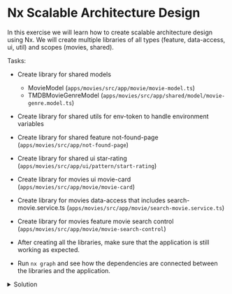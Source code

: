 # Nx Scalable Architecture Design

In this exercise we will learn how to create scalable architecture design using Nx. We will create multiple libraries of all types (feature, data-access, ui, util) and scopes (movies, shared).

Tasks:

- Create library for shared models
  - MovieModel (`apps/movies/src/app/movie/movie-model.ts`)
  - TMDBMovieGenreModel (`apps/movies/src/app/shared/model/movie-genre.model.ts`)
- Create library for shared utils for env-token to handle environment variables
- Create library for shared feature not-found-page (`apps/movies/src/app/not-found-page`)
- Create library for shared ui star-rating (`apps/movies/src/app/ui/pattern/start-rating`)
- Create library for movies ui movie-card (`apps/movies/src/app/movie/movie-card`)
- Create library for movies data-access that includes search-movie.service.ts (`apps/movies/src/app/movie/search-movie.service.ts`)
- Create library for movies feature movie search control (`apps/movies/src/app/movie/movie-search-control`)

- After creating all the libraries, make sure that the application is still working as expected.
- Run `nx graph` and see how the dependencies are connected between the libraries and the application.


<details>
  <summary>Solution</summary>

### Create library for shared utils for env-token to handle environment variables

```bash
npx nx generate @nx/angular:lib --name=util-env-token --directory=libs/shared --no-interactive
```

- Remove the component and spec file that was generated by default

```bash
rm -rf libs/shared/util-env-token/src/lib/shared-util-env-token
```

- Move the `env-token.ts` file from `apps/movies/src/app/shared/util` to `libs/shared/util-env-token/src/lib`. 
- Export the `env-token.ts` file from `index.ts`.
- Replace all broken imports with the new path `shared/util-env-token`.

### Create library for shared feature not-found-page

```bash
npx nx generate @nx/angular:library --name=feature-not-found-page --directory=libs/shared --no-interactive
```

- Remove the component and spec file that was generated by default

```bash
rm -rf libs/shared/feature-not-found-page/src/lib/shared-feature-not-found-page
```

- Move the `not-found-page` folder from `apps/movies/src/app` to `libs/shared/feature-not-found-page/src/lib`.
- Export the `not-found-page` folder from `index.ts`.
- Replace all broken imports with the new path `shared/feature-not-found-page`.

### Create library for shared models

```bash
npx nx generate @nx/angular:library --name=models --directory=libs/shared --no-interactive
```

- Remove the component and spec file that was generated by default

```bash
rm -rf libs/shared/models/src/lib/shared-models
```

- Move the `movie-model.ts` (`apps/movies/src/app/movie/movie-model.ts`) and `movie-genre.model.ts` (`apps/movies/src/app/shared/model/movie-genre.model.ts`) files  to `libs/shared/models/src/lib`.
- Export the `movie-model.ts` and `movie-genre.model.ts` files from `index.ts`.
- Replace all broken imports with the new path `shared/models`.

### Create library for shared ui star-rating

```bash
npx nx generate @nx/angular:library --name=ui-star-rating --directory=libs/shared --no-interactive
```

- Remove the component and spec file that was generated by default

```bash
rm -rf libs/shared/ui-star-rating/src/lib/shared-ui-star-rating
```

- Move the `star-rating` folder from `apps/movies/src/app/ui/pattern` to `libs/shared/ui-star-rating/src/lib`.
- Export the `star-rating` folder from `index.ts`.
- Replace all broken imports with the new path `shared/ui-star-rating`.

### Create library for movies ui movie-card

```bash
npx nx generate @nx/angular:library --name=ui-movie-card --directory=libs/movies --no-interactive
```

- Remove the component and spec file that was generated by default

```bash
rm -rf libs/movies/ui-movie-card/src/lib/movies-ui-movie-card
```

- Move the `movie-card` folder from `apps/movies/src/app/movie` to `libs/movies/ui-movie-card/src/lib`.
- Export the `movie-card` folder from `index.ts`.
- Replace all broken imports with the new path `movies/ui-movie-card`.

### Create library for movies data-access that includes search-movie.service.ts

```bash
npx nx generate @nx/angular:library --name=data-access-movies --directory=libs/movies --no-interactive
```

- Remove the component and spec file that was generated by default

```bash
rm -rf libs/movies/data-access-movies/src/lib/movies-data-access-movies
```

- Move the `search-movie.service.ts` file from `apps/movies/src/app/movie` to `libs/movies/data-access-movies/src/lib`.
- Export the `search-movie.service.ts` file from `index.ts`.
- Replace all broken imports with the new path `movies/data-access-movies`.

### Create library for movies feature movie search control

```bash
npx nx generate @nx/angular:library --name=feature-movie-search-control --directory=libs/movies --no-interactive
```

- Remove the component and spec file that was generated by default

```bash
rm -rf libs/movies/feature-movie-search-control/src/lib/movies-feature-movie-search-control
```

- Move the `movie-search-control` folder from `apps/movies/src/app/movie` to `libs/movies/feature-movie-search-control/src/lib`.
- Export the `movie-search-control` folder from `index.ts`.
- Replace all broken imports with the new path `movies/feature-movie-search-control`.

</details>
